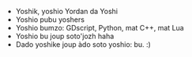 - Yoshik, yoshio Yordan da Yoshi
- Yoshio pubu yoshers
- Yoshio bumzo: GDscript, Python, mat C++, mat Lua
- Yoshio bu joup soto'jozh haha
- Dado yoshike joup àdo soto yoshio: bu. :)

<!---
xd
--->
